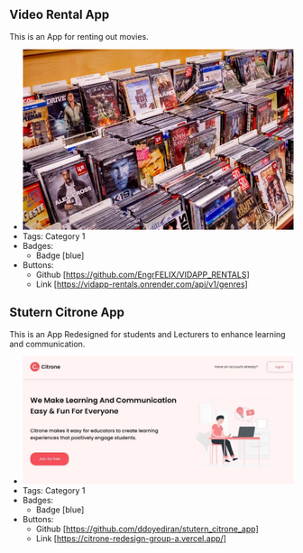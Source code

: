 ## Video Rental App
This is an App for renting out movies.
- ![600x200](../assets/vidrental.jpeg)
- Tags: Category 1
- Badges:
  - Badge [blue]
- Buttons:
  - Github [https://github.com/EngrFELIX/VIDAPP_RENTALS]
  - Link [https://vidapp-rentals.onrender.com/api/v1/genres]

## Stutern Citrone App
This is an App Redesigned for students and Lecturers to enhance learning and communication.
- ![600x200](../assets/citrone.jpeg.jpg)
- Tags: Category 1
- Badges:
  - Badge [blue]
- Buttons:
  - Github [https://github.com/ddoyediran/stutern_citrone_app]
  - Link [https://citrone-redesign-group-a.vercel.app/]
